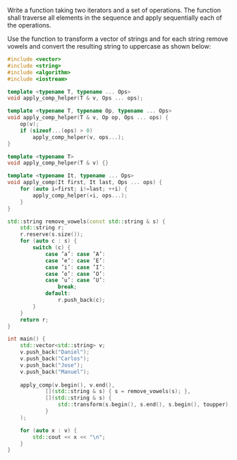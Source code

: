 Write a function taking two iterators and a set of operations. The function shall traverse all
elements in the sequence and apply sequentially each of the operations.

Use the function to transform a vector of strings and for each string remove vowels and convert
the resulting string to uppercase as shown below:

```cpp
#include <vector>
#include <string>
#include <algorithm>
#include <iostream>

template <typename T, typename ... Ops>
void apply_comp_helper(T & v, Ops ... ops);

template <typename T, typename Op, typename ... Ops>
void apply_comp_helper(T & v, Op op, Ops ... ops) {
    op(v);
    if (sizeof...(ops) > 0)
        apply_comp_helper(v, ops...);
}

template <typename T>
void apply_comp_helper(T & v) {}

template <typename It, typename ... Ops>
void apply_comp(It first, It last, Ops ... ops) {
    for (auto i=first; i!=last; ++i) {
        apply_comp_helper(∗i, ops...);
    }
}

std::string remove_vowels(const std::string & s) {
    std::string r;
    r.reserve(s.size());
    for (auto c : s) {
        switch (c) {
            case ’a’: case ’A’:
            case ’e’: case ’E’:
            case ’i’: case ’I’:
            case ’o’: case ’O’:
            case ’u’: case ’U’:
                break;
            default:
                r.push_back(c);
        }
    }
    return r;
}

int main() {
    std::vector<std::string> v;
    v.push_back("Daniel");
    v.push_back("Carlos");
    v.push_back("Jose");
    v.push_back("Manuel");
    
    apply_comp(v.begin(), v.end(),
            [](std::string & s) { s = remove_vowels(s); },
            [](std::string & s) {
                std::transform(s.begin(), s.end(), s.begin(), toupper);
            }
    );

    for (auto x : v) {
        std::cout << x << "\n";
    }
}
```